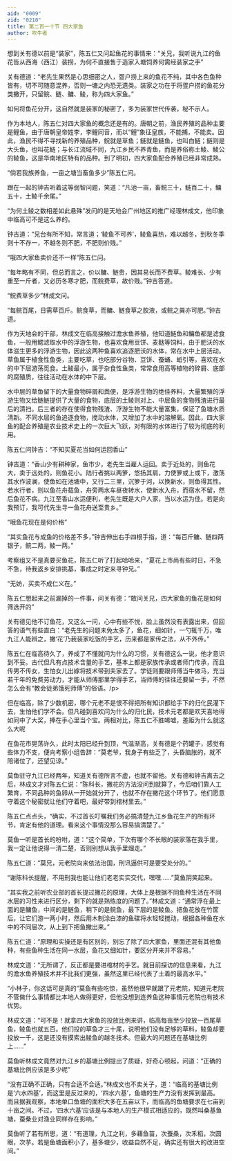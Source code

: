 ```yaml
---
aid: "0009"
zid: "0210"
title: 第二百一十节 四大家鱼
author: 吹牛者
---
```


想到关有德以前是“装家”，陈五仁又问起鱼花的事情来：“关兄，我听说九江的鱼花皆从西海（西江）装捞，为何不直接售于造家入塘饲养何需经装家之手”

关有德道：“老先生果然是心思细密之人，疍户捞上来的鱼花不纯，其中各色鱼种皆有，切不可随意混养，否则一塘之内恐无遗类。装家之功在于将疍户捞的鱼花分类撇开，只留鲩、鲢、鳙、鲮，称为四大家鱼。”

如何将鱼花分开，这自然就是装家的秘密了，多为装家世代传袭，秘不示人。

作为本地人，陈五仁对四大家鱼的概念还是有的。唐朝之前，渔民养殖的品种主要是鲤鱼，由于唐朝皇帝姓李，李鲤同音，而以“鲤”象征皇族，不能捕，不能卖。因此，渔民不得不寻找新的养殖品种，鲩就是草鱼；鲢就是鲢鱼，也叫白鲢；鲢则是大头鱼，也叫花鲢；与长江流域不同，九江乡民不养青鱼，而是养俗称土鲮、鲮公的鲮鱼，这是华南地区特有的品种。到了明初，四大家鱼配合养殖已经非常成熟。

“倘若我族养鱼，一亩之塘当畜鱼多少”陈五仁问。

跟在一起的钟吉听着这等弱智问题，笑道：“凡池一亩，畜鲩三十，鲢百二十，鳙五十，土鲮千余尾。”

“为何土鲮之数相差如此悬殊”发问的是天地会广州地区的推广经理林成文，他印象中临高可不是这么养的。

钟吉道：“兄台有所不知，常言道；‘鲮鱼不可养’，鲮鱼喜热，难以越冬，到秋冬季则十不存一，不越冬则不肥，不肥则价贱。”

“哦四大家鱼卖价还不一样”陈五仁问。

“每年略有不同，但总而言之，价以鳙、鲢贵，因其易长而不费草。鲮难长、少有重至一斤者，又必历冬寒才肥，而鲩费草，故价贱。”钟吉答道。

“鲩费草多少”林成文问。

“每鲩百尾，日需草百斤。鲩食草，而鳙、鲢食草之胶液，或鲩之粪亦可肥。”钟吉道。

作为天地会的干部，林成文在临高接触过澹水鱼养殖，他知道鲢鱼和鳙鱼都是滤食鱼，一般用鳃滤取水中的浮游生物，也喜欢食用豆饼、麦麸等饲料，由于肥沃的水体滋生更多的浮游生物，因此这两种鱼喜欢追逐肥沃的水体，常在水中上层活动。草鱼属于植食性鱼类，主要吃草，也吃部分谷物、豆饼、蚕蛹、蚯引等，喜欢在水的中下层游荡觅食。土鲮最小，属于杂食性鱼类，常常食用高等植物的碎屑、底部的腐殖质，往往活动在水体的中下层。

水中层的草鱼留下的大量食物碎屑和粪便，是浮游生物的绝佳养料，大量繁殖的浮游生物又给鲢鲢提供了大量的食物，底层的土鲮则对上、中层鱼的食物残渣进行最后的清扫。后三者的存在使得食物残渣、浮游生物不能大量富集，保证了鱼塘水质清新。不同水层的鱼追逐食物，搅动水体，又增加了水中的溶解氧。因此，四大家鱼的配合养殖是农业技术史上的一次巨大飞跃，对有限的水体进行了较为彻底的利用。

陈五仁问钟吉：“不知买夏花当如何运回香山”

钟吉道：“香山少有耕种家，鱼市少，老先生当雇人运回。卖于近处的，则鱼花大，卖于远处的，则鱼花小。陆行者挑以两箩，悠扬其肩，力使箩或上或下，激荡其水作波澜，使鱼如在池塘中，又行二三里，沉箩于河，以换新水，则鱼得其性。若水行者，则以鱼花舟载鱼，舟旁两水车昼夜转水，使新水入舟，而宿水不留，然后鱼花不病。九江至香山水运便利，老先生既是大户人家，当以水运为佳。若是向我预订，我可代先生寻一鱼花舟送至贵乡。”

“哦鱼花现在是何价格”

“其实鱼花与成鱼的价格差不多，”钟吉伸出右手四根手指，道：“每百斤鳙、鲢四两银子，鲩二两，鲮一两。”

考察组又不是真要买鱼花，陈五仁听了打起哈哈来，“夏花上市尚有些时日，不急不急，待我返乡安排挑基，事成之时定来寻钟兄。”

“无妨，买卖不成仁义在。”

陈五仁想起来之前漏掉的一件事，问关有德：“敢问关兄，四大家鱼的鱼花是如何筛选开的”

关有德见他不订鱼花，又这么一问，心中有些不悦，脸上虽然没有表露出来，但回答的语气有些直白：“老先生的问题未免太多了，鱼花，细如针，一勺辄千万，唯九江人能辨之，撇‘花’乃我装家吃饭的手艺，历来都是家传之法，从不外传。”

陈五仁在临高待久了，养成了不懂就问为什么的习惯，关有德这么一说，他才意识到不妥。古代但凡有点技术含量的手艺，基本上都是家族传承或者师门传承，而且传男不传女，生怕女儿出嫁将技术带到夫家去了。学徒则要跟师傅当牛做马，充当若干年的免费劳动力，才能从师傅那里学得手艺，当师傅的往往还要留一手，不然怎么会有“教会徒弟饿死师傅”的俗语。/p>

但在临高，除了少数机密，哪个元老不是恨不得把所有知识都给手下的归化民灌下去，生怕他们学不会。但凡碰到喜欢问为什么的归化民，技术元老都是欢天喜地得如同中了大奖，捧在手心里当个宝。两相对比，陈五仁不胜唏嘘，差距为什么就这么大呢

在鱼花市晃荡许久，此时太阳已经升到顶，气温渐高，关有德是个药罐子，感觉有些体力不支，便向考察小组告辞：“莫老爷，我身子有些乏了，头昏脑胀的，就不陪诸位了，还望见谅。”



莫鱼驻守九江已经两年，知道关有德所言不虚，也就不留他。关有德和钟吉离去之后，林成文才对陈五仁说：“陈科长，撇花的方法没问到就算了，今后咱们靠人工繁育，不同品种的鱼卵从一开始就分开了，也就不存在撇花这个环节了。他们愿意守着这个秘密就让他们守着吧，最好带到棺材里去。”

陈五仁点点头，“确实，不过首长叮嘱我们务必搞清楚九江乡鱼花生产的所有环节，肯定有他的道理。看来这个事情没那么容易搞清楚了。”

莫鱼一听是首长的吩咐，道：“这个简单，下次有哪个不长眼的装家落在我手里，我一定让他说得一清二楚，否则别想从我手里熘走。”

陈五仁道：“莫兄，元老院向来依法治国，刑讯逼供可是要受处分的。”

“谢陈科长提醒，不用刑我也能让他们老老实实交代，嘿嘿……”莫鱼阴笑起来。

“其实我之前听农业部的首长提过撇花的原理，大体上是根据不同鱼种生活在不同水层的习性来进行区分，剩下的就是熟练度的问题了。”林成文道：“通常浮在最上面的是鳙鱼，中间的是鲢鱼，稍下的是鲩鱼，最下层的是鲮鱼。把鱼花放在竹筐后，让它们游一两小时，然后用木制涂白漆的鱼碟将水轻轻搅动，根据各种鱼在水中的不同层次，从上到下把鱼撇出来。”

陈五仁道：“原理和实操还是有区别的，别忘了除了四大家鱼，里面还混有其他鱼种，有些鱼种生活在同一水层，鱼花又细如针，要区分开来并不容易。”

林成文道：“无所谓了，反正都是要进棺材的手艺。就目前探访的信息来看，九江的澹水鱼养殖技术并不比我们更强，虽然这里已经代表了土着的最高水平。”

“小林子，你这话可是真的”莫鱼有些吃惊，虽然他很早就跟了元老院，知道元老院不管做什么事情都比本地人做得更好，但他没想到连养鱼这种事情元老院也有技术优势。

林成文道：“可不是！就拿四大家鱼的投放比例来讲，临高每亩至少投放一百尾草鱼，鲮鱼也就五百。他们投的草鱼才三十尾，说明他们没有足够的草料，鲮鱼却要投放一千，这是还没有摸索出鲮鱼的越冬技术。但最大的问题还在基塘比例上……”

莫鱼听林成文竟然对九江乡的基塘比例提出了质疑，好奇心顿起，问道：“正确的基塘比例应该是多少呢”

“没有正确不正确，只有合适不合适。”林成文也不卖关子，道：“临高的基塘比例是‘六水四基’，而这里是反过来的，‘四水六基’，鱼塘的生产力没有发挥到最高。而且据我观察，本地单口鱼塘的面积大多在五亩以下，而临高的鱼塘要求在七亩到十亩之间。不过，‘四水六基’应该是与本地人的生产模式相适应的，既然叫桑基鱼塘，蚕桑业对渔业同样存在影响。”

莫鱼听了若有所思，道：“有道理，九江之利，多藉鱼苗，次蚕桑，次禾稻，次圆眼，次芋。若是鱼塘面积小了，基多塘少，收益自然不足，确实还有很大的改进空间。”

